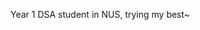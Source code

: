 Year 1 DSA student in NUS, trying my best~

<!---
vnnamng/vnnamng is a ✨ special ✨ repository because its `README.md` (this file) appears on your GitHub profile.
You can click the Preview link to take a look at your changes.
--->

